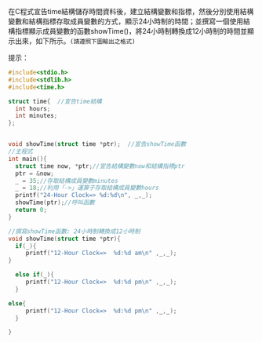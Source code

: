 在C程式宣告time結構儲存時間資料後，建立結構變數和指標，然後分別使用結構變數和結構指標存取成員變數的方式，顯示24小時制的時間；並撰寫一個使用結構指標顯示成員變數的函數showTime()，將24小時制轉換成12小時制的時間並顯示出來，如下所示。`(請遵照下圖輸出之格式)`

提示：
```c
#include<stdio.h>
#include<stdlib.h>
#include<time.h>  

struct time{  //宣告time結構
  int hours;
  int minutes;
};


void showTime(struct time *ptr);  //宣告showTime函數
//主程式
int main(){
  struct time now, *ptr;//宣告結構變數now和結構指標ptr
  ptr = &now;
  _ = 35;//存取結構成員變數minutes
  _ = 18;//利用「->」運算子存取結構成員變數hours
  printf("24-Hour Clock=> %d:%d\n", _,_);
  showTime(ptr);//呼叫函數
  return 0;
}

//撰寫showTime函數: 24小時制轉換成12小時制
void showTime(struct time *ptr){
  if(_){
     printf("12-Hour Clock=>  %d:%d am\n" ,_,_);
}

  else if(_){
     printf("12-Hour Clock=>  %d:%d pm\n" ,_,_);
  }

else{
     printf("12-Hour Clock=>  %d:%d pm\n" ,_,_);
  }

}
